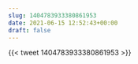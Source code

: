 ```yaml
---
slug: 1404783933380861953
date: 2021-06-15 12:52:43+00:00
draft: false
---
```


{{< tweet 1404783933380861953 >}}
